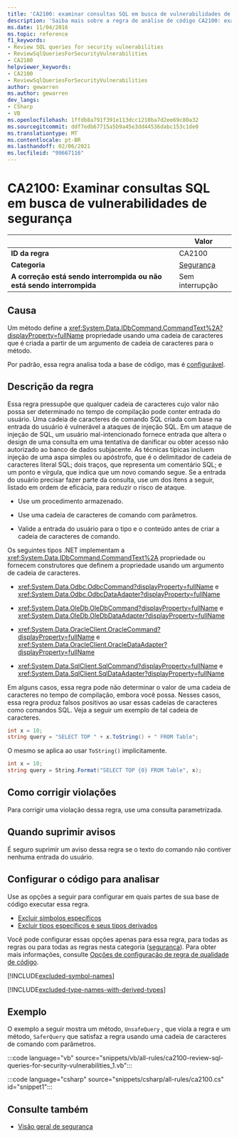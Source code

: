 ```yaml
---
title: 'CA2100: examinar consultas SQL em busca de vulnerabilidades de segurança (análise de código)'
description: 'Saiba mais sobre a regra de análise de código CA2100: examinar consultas SQL para vulnerabilidades de segurança'
ms.date: 11/04/2016
ms.topic: reference
f1_keywords:
- Review SQL queries for security vulnerabilities
- ReviewSqlQueriesForSecurityVulnerabilities
- CA2100
helpviewer_keywords:
- CA2100
- ReviewSqlQueriesForSecurityVulnerabilities
author: gewarren
ms.author: gewarren
dev_langs:
- CSharp
- VB
ms.openlocfilehash: 1ffdb8a791f391e113dcc1210ba7d2ee69c80a32
ms.sourcegitcommit: ddf7edb67715a5b9a45e3dd44536dabc153c1de0
ms.translationtype: MT
ms.contentlocale: pt-BR
ms.lasthandoff: 02/06/2021
ms.locfileid: "99667116"
---
```

# <a name="ca2100-review-sql-queries-for-security-vulnerabilities"></a>CA2100: Examinar consultas SQL em busca de vulnerabilidades de segurança

| | Valor |
|-|-|
| **ID da regra** |CA2100|
| **Categoria** |[Segurança](security-warnings.md)|
| **A correção está sendo interrompida ou não está sendo interrompida** |Sem interrupção|

## <a name="cause"></a>Causa

Um método define a <xref:System.Data.IDbCommand.CommandText%2A?displayProperty=fullName> propriedade usando uma cadeia de caracteres que é criada a partir de um argumento de cadeia de caracteres para o método.

Por padrão, essa regra analisa toda a base de código, mas é [configurável](#configure-code-to-analyze).

## <a name="rule-description"></a>Descrição da regra

Essa regra pressupõe que qualquer cadeia de caracteres cujo valor não possa ser determinado no tempo de compilação pode conter entrada do usuário. Uma cadeia de caracteres de comando SQL criada com base na entrada do usuário é vulnerável a ataques de injeção SQL. Em um ataque de injeção de SQL, um usuário mal-intencionado fornece entrada que altera o design de uma consulta em uma tentativa de danificar ou obter acesso não autorizado ao banco de dados subjacente. As técnicas típicas incluem injeção de uma aspa simples ou apóstrofo, que é o delimitador de cadeia de caracteres literal SQL; dois traços, que representa um comentário SQL; e um ponto e vírgula, que indica que um novo comando segue. Se a entrada do usuário precisar fazer parte da consulta, use um dos itens a seguir, listado em ordem de eficácia, para reduzir o risco de ataque.

- Use um procedimento armazenado.

- Use uma cadeia de caracteres de comando com parâmetros.

- Valide a entrada do usuário para o tipo e o conteúdo antes de criar a cadeia de caracteres de comando.

Os seguintes tipos .NET implementam a <xref:System.Data.IDbCommand.CommandText%2A> propriedade ou fornecem construtores que definem a propriedade usando um argumento de cadeia de caracteres.

- <xref:System.Data.Odbc.OdbcCommand?displayProperty=fullName> e <xref:System.Data.Odbc.OdbcDataAdapter?displayProperty=fullName>

- <xref:System.Data.OleDb.OleDbCommand?displayProperty=fullName> e <xref:System.Data.OleDb.OleDbDataAdapter?displayProperty=fullName>

- <xref:System.Data.OracleClient.OracleCommand?displayProperty=fullName> e <xref:System.Data.OracleClient.OracleDataAdapter?displayProperty=fullName>

- <xref:System.Data.SqlClient.SqlCommand?displayProperty=fullName> e <xref:System.Data.SqlClient.SqlDataAdapter?displayProperty=fullName>

Em alguns casos, essa regra pode não determinar o valor de uma cadeia de caracteres no tempo de compilação, embora você possa. Nesses casos, essa regra produz falsos positivos ao usar essas cadeias de caracteres como comandos SQL. Veja a seguir um exemplo de tal cadeia de caracteres.

```csharp
int x = 10;
string query = "SELECT TOP " + x.ToString() + " FROM Table";
```

O mesmo se aplica ao usar `ToString()` implicitamente.

```csharp
int x = 10;
string query = String.Format("SELECT TOP {0} FROM Table", x);
```

## <a name="how-to-fix-violations"></a>Como corrigir violações

Para corrigir uma violação dessa regra, use uma consulta parametrizada.

## <a name="when-to-suppress-warnings"></a>Quando suprimir avisos

É seguro suprimir um aviso dessa regra se o texto do comando não contiver nenhuma entrada do usuário.

## <a name="configure-code-to-analyze"></a>Configurar o código para analisar

Use as opções a seguir para configurar em quais partes de sua base de código executar essa regra.

- [Excluir símbolos específicos](#exclude-specific-symbols)
- [Excluir tipos específicos e seus tipos derivados](#exclude-specific-types-and-their-derived-types)

Você pode configurar essas opções apenas para essa regra, para todas as regras ou para todas as regras nesta categoria ([segurança](security-warnings.md)). Para obter mais informações, consulte [Opções de configuração de regra de qualidade de código](../code-quality-rule-options.md).

[!INCLUDE[excluded-symbol-names](~/includes/code-analysis/excluded-symbol-names.md)]

[!INCLUDE[excluded-type-names-with-derived-types](~/includes/code-analysis/excluded-type-names-with-derived-types.md)]

## <a name="example"></a>Exemplo

O exemplo a seguir mostra um método, `UnsafeQuery` , que viola a regra e um método, `SaferQuery` que satisfaz a regra usando uma cadeia de caracteres de comando com parâmetros.

:::code language="vb" source="snippets/vb/all-rules/ca2100-review-sql-queries-for-security-vulnerabilities_1.vb":::

:::code language="csharp" source="snippets/csharp/all-rules/ca2100.cs" id="snippet1":::

## <a name="see-also"></a>Consulte também

- [Visão geral de segurança](../../../framework/data/adonet/security-overview.md)
